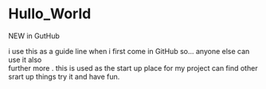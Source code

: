 # Hullo_World
NEW in GutHub


i use this as a guide line when i first come in GitHub so... anyone else can use it also  
further more . this is used as the start up place for my project can find other srart up things try it and have fun.






